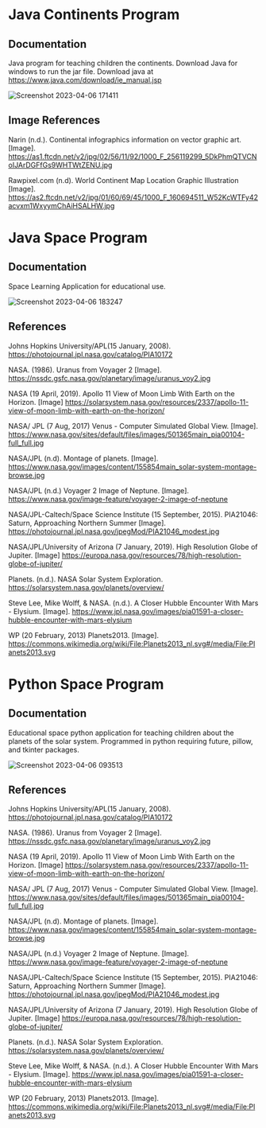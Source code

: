 # Java Continents Program

## Documentation
Java program for teaching children the continents. Download Java for windows to run the jar file. Download java at https://www.java.com/download/ie_manual.jsp

![Screenshot 2023-04-06 171411](https://user-images.githubusercontent.com/110789514/230495317-8d75706f-fa24-4972-afa7-05a6a5da0e58.png)

## Image References

Narin (n.d.). Continental infographics information on vector graphic art. [Image]. https://as1.ftcdn.net/v2/jpg/02/56/11/92/1000_F_256119299_5DkPhmQTVCNoIJArDGFfGs9WHTWtZENU.jpg

Rawpixel.com (n.d). World Continent Map Location Graphic Illustration [Image]. https://as2.ftcdn.net/v2/jpg/01/60/69/45/1000_F_160694511_W52KcWTFy42acvxm1WxyymChAiHSALHW.jpg

# Java Space Program

## Documentation

Space Learning Application for educational use.

![Screenshot 2023-04-06 183247](https://user-images.githubusercontent.com/110789514/230505786-ab61e6c6-c277-4e55-a6f0-e0e05be88272.png)

## References

Johns Hopkins University/APL(15 January, 2008). https://photojournal.jpl.nasa.gov/catalog/PIA10172

NASA. (1986). Uranus from Voyager 2 [Image]. https://nssdc.gsfc.nasa.gov/planetary/image/uranus_voy2.jpg

NASA (19 April, 2019). Apollo 11 View of Moon Limb With Earth on the Horizon. [Image] https://solarsystem.nasa.gov/resources/2337/apollo-11-view-of-moon-limb-with-earth-on-the-horizon/

NASA/ JPL (7 Aug, 2017) Venus - Computer Simulated Global View. [Image]. https://www.nasa.gov/sites/default/files/images/501365main_pia00104-full_full.jpg

NASA/JPL (n.d). Montage of planets. [Image]. https://www.nasa.gov/images/content/155854main_solar-system-montage-browse.jpg

NASA/JPL (n.d.) Voyager 2 Image of Neptune. [Image]. https://www.nasa.gov/image-feature/voyager-2-image-of-neptune

NASA/JPL-Caltech/Space Science Institute (15 September, 2015). PIA21046: Saturn, Approaching Northern Summer [Image]. https://photojournal.jpl.nasa.gov/jpegMod/PIA21046_modest.jpg

NASA/JPL/University of Arizona (7 January, 2019). High Resolution Globe of Jupiter. [Image] https://europa.nasa.gov/resources/78/high-resolution-globe-of-jupiter/

Planets. (n.d.). NASA Solar System Exploration. https://solarsystem.nasa.gov/planets/overview/

Steve Lee, Mike Wolff, & NASA. (n.d.). A Closer Hubble Encounter With Mars - Elysium. [Image].  https://www.jpl.nasa.gov/images/pia01591-a-closer-hubble-encounter-with-mars-elysium

WP (20 February, 2013) Planets2013. [Image]. https://commons.wikimedia.org/wiki/File:Planets2013_nl.svg#/media/File:Planets2013.svg

# Python Space Program 

## Documentation

Educational space python application for  teaching children about the planets of the solar system. Programmed in python requiring future, pillow, and tkinter packages.

![Screenshot 2023-04-06 093513](https://user-images.githubusercontent.com/110789514/230394398-a65903a4-1a90-458c-83aa-720484716d10.png)

## References

Johns Hopkins University/APL(15 January, 2008). https://photojournal.jpl.nasa.gov/catalog/PIA10172

NASA. (1986). Uranus from Voyager 2 [Image]. https://nssdc.gsfc.nasa.gov/planetary/image/uranus_voy2.jpg

NASA (19 April, 2019). Apollo 11 View of Moon Limb With Earth on the Horizon. [Image] https://solarsystem.nasa.gov/resources/2337/apollo-11-view-of-moon-limb-with-earth-on-the-horizon/

NASA/ JPL (7 Aug, 2017) Venus - Computer Simulated Global View. [Image]. https://www.nasa.gov/sites/default/files/images/501365main_pia00104-full_full.jpg

NASA/JPL (n.d). Montage of planets. [Image]. https://www.nasa.gov/images/content/155854main_solar-system-montage-browse.jpg

NASA/JPL (n.d.) Voyager 2 Image of Neptune. [Image]. https://www.nasa.gov/image-feature/voyager-2-image-of-neptune

NASA/JPL-Caltech/Space Science Institute (15 September, 2015). PIA21046: Saturn, Approaching Northern Summer [Image]. https://photojournal.jpl.nasa.gov/jpegMod/PIA21046_modest.jpg

NASA/JPL/University of Arizona (7 January, 2019). High Resolution Globe of Jupiter. [Image] https://europa.nasa.gov/resources/78/high-resolution-globe-of-jupiter/

Planets. (n.d.). NASA Solar System Exploration. https://solarsystem.nasa.gov/planets/overview/

Steve Lee, Mike Wolff, & NASA. (n.d.). A Closer Hubble Encounter With Mars - Elysium. [Image].  https://www.jpl.nasa.gov/images/pia01591-a-closer-hubble-encounter-with-mars-elysium

WP (20 February, 2013) Planets2013. [Image]. https://commons.wikimedia.org/wiki/File:Planets2013_nl.svg#/media/File:Planets2013.svg

